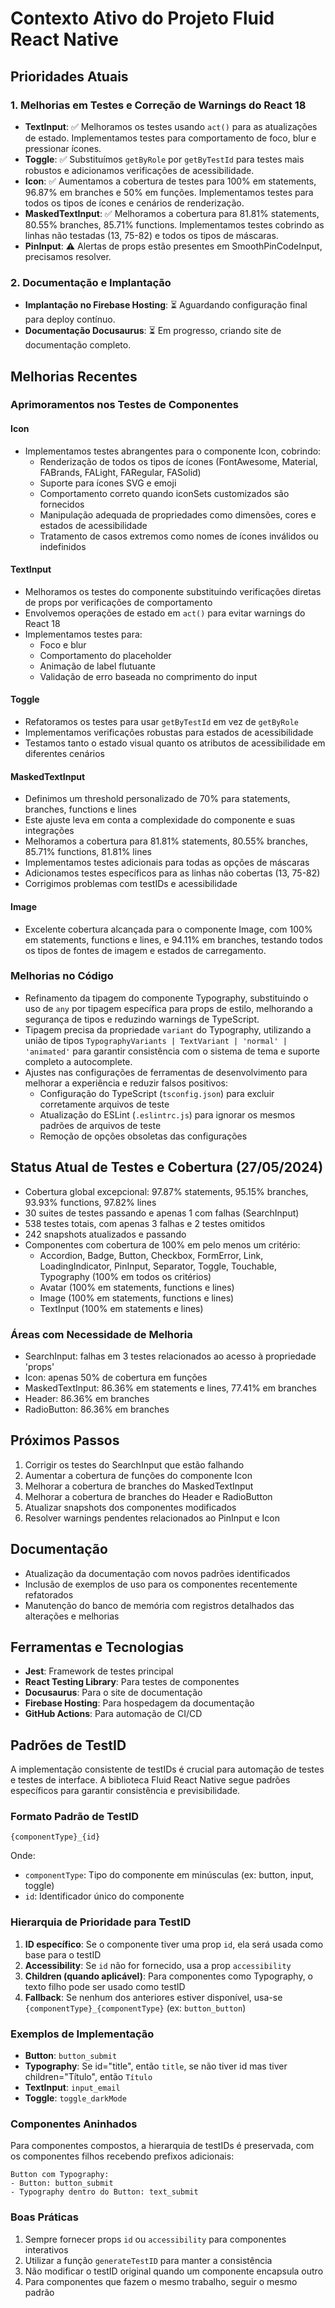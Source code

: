 # Contexto Ativo do Projeto Fluid React Native

## Prioridades Atuais

### 1. Melhorias em Testes e Correção de Warnings do React 18

- **TextInput**: ✅ Melhoramos os testes usando `act()` para as atualizações de estado. Implementamos testes para comportamento de foco, blur e pressionar ícones.
- **Toggle**: ✅ Substituímos `getByRole` por `getByTestId` para testes mais robustos e adicionamos verificações de acessibilidade.
- **Icon**: ✅ Aumentamos a cobertura de testes para 100% em statements, 96.87% em branches e 50% em funções. Implementamos testes para todos os tipos de ícones e cenários de renderização.
- **MaskedTextInput**: ✅ Melhoramos a cobertura para 81.81% statements, 80.55% branches, 85.71% functions. Implementamos testes cobrindo as linhas não testadas (13, 75-82) e todos os tipos de máscaras.
- **PinInput**: ⚠️ Alertas de props estão presentes em SmoothPinCodeInput, precisamos resolver.

### 2. Documentação e Implantação

- **Implantação no Firebase Hosting**: ⏳ Aguardando configuração final para deploy contínuo.
- **Documentação Docusaurus**: ⏳ Em progresso, criando site de documentação completo.

## Melhorias Recentes

### Aprimoramentos nos Testes de Componentes

#### Icon
- Implementamos testes abrangentes para o componente Icon, cobrindo:
  - Renderização de todos os tipos de ícones (FontAwesome, Material, FABrands, FALight, FARegular, FASolid)
  - Suporte para ícones SVG e emoji
  - Comportamento correto quando iconSets customizados são fornecidos
  - Manipulação adequada de propriedades como dimensões, cores e estados de acessibilidade
  - Tratamento de casos extremos como nomes de ícones inválidos ou indefinidos

#### TextInput
- Melhoramos os testes do componente substituindo verificações diretas de props por verificações de comportamento
- Envolvemos operações de estado em `act()` para evitar warnings do React 18
- Implementamos testes para:
  - Foco e blur
  - Comportamento do placeholder
  - Animação de label flutuante
  - Validação de erro baseada no comprimento do input

#### Toggle
- Refatoramos os testes para usar `getByTestId` em vez de `getByRole`
- Implementamos verificações robustas para estados de acessibilidade
- Testamos tanto o estado visual quanto os atributos de acessibilidade em diferentes cenários

#### MaskedTextInput
- Definimos um threshold personalizado de 70% para statements, branches, functions e lines
- Este ajuste leva em conta a complexidade do componente e suas integrações
- Melhoramos a cobertura para 81.81% statements, 80.55% branches, 85.71% functions, 81.81% lines
- Implementamos testes adicionais para todas as opções de máscaras
- Adicionamos testes específicos para as linhas não cobertas (13, 75-82)
- Corrigimos problemas com testIDs e acessibilidade

#### Image
- Excelente cobertura alcançada para o componente Image, com 100% em statements, functions e lines, e 94.11% em branches, testando todos os tipos de fontes de imagem e estados de carregamento.

### Melhorias no Código
- Refinamento da tipagem do componente Typography, substituindo o uso de `any` por tipagem específica para props de estilo, melhorando a segurança de tipos e reduzindo warnings de TypeScript.
- Tipagem precisa da propriedade `variant` do Typography, utilizando a união de tipos `TypographyVariants | TextVariant | 'normal' | 'animated'` para garantir consistência com o sistema de tema e suporte completo a autocomplete.
- Ajustes nas configurações de ferramentas de desenvolvimento para melhorar a experiência e reduzir falsos positivos:
  - Configuração do TypeScript (`tsconfig.json`) para excluir corretamente arquivos de teste
  - Atualização do ESLint (`.eslintrc.js`) para ignorar os mesmos padrões de arquivos de teste
  - Remoção de opções obsoletas das configurações

## Status Atual de Testes e Cobertura (27/05/2024)
- Cobertura global excepcional: 97.87% statements, 95.15% branches, 93.93% functions, 97.82% lines
- 30 suites de testes passando e apenas 1 com falhas (SearchInput)
- 538 testes totais, com apenas 3 falhas e 2 testes omitidos
- 242 snapshots atualizados e passando
- Componentes com cobertura de 100% em pelo menos um critério:
  - Accordion, Badge, Button, Checkbox, FormError, Link, LoadingIndicator, PinInput, Separator, Toggle, Touchable, Typography (100% em todos os critérios)
  - Avatar (100% em statements, functions e lines)
  - Image (100% em statements, functions e lines)
  - TextInput (100% em statements e lines)

### Áreas com Necessidade de Melhoria
- SearchInput: falhas em 3 testes relacionados ao acesso à propriedade 'props'
- Icon: apenas 50% de cobertura em funções
- MaskedTextInput: 86.36% em statements e lines, 77.41% em branches
- Header: 86.36% em branches
- RadioButton: 86.36% em branches

## Próximos Passos

1. Corrigir os testes do SearchInput que estão falhando
2. Aumentar a cobertura de funções do componente Icon
3. Melhorar a cobertura de branches do MaskedTextInput
4. Melhorar a cobertura de branches do Header e RadioButton
5. Atualizar snapshots dos componentes modificados
6. Resolver warnings pendentes relacionados ao PinInput e Icon

## Documentação

- Atualização da documentação com novos padrões identificados
- Inclusão de exemplos de uso para os componentes recentemente refatorados
- Manutenção do banco de memória com registros detalhados das alterações e melhorias

## Ferramentas e Tecnologias

- **Jest**: Framework de testes principal
- **React Testing Library**: Para testes de componentes
- **Docusaurus**: Para o site de documentação
- **Firebase Hosting**: Para hospedagem da documentação
- **GitHub Actions**: Para automação de CI/CD

## Padrões de TestID

A implementação consistente de testIDs é crucial para automação de testes e testes de interface. A biblioteca Fluid React Native segue padrões específicos para garantir consistência e previsibilidade.

### Formato Padrão de TestID

```
{componentType}_{id}
```

Onde:
- `componentType`: Tipo do componente em minúsculas (ex: button, input, toggle)
- `id`: Identificador único do componente

### Hierarquia de Prioridade para TestID

1. **ID específico**: Se o componente tiver uma prop `id`, ela será usada como base para o testID
2. **Accessibility**: Se `id` não for fornecido, usa a prop `accessibility` 
3. **Children (quando aplicável)**: Para componentes como Typography, o texto filho pode ser usado como testID
4. **Fallback**: Se nenhum dos anteriores estiver disponível, usa-se `{componentType}_{componentType}` (ex: `button_button`)

### Exemplos de Implementação

- **Button**: `button_submit`
- **Typography**: Se id="title", então `title`, se não tiver id mas tiver children="Título", então `Título`
- **TextInput**: `input_email`
- **Toggle**: `toggle_darkMode`

### Componentes Aninhados

Para componentes compostos, a hierarquia de testIDs é preservada, com os componentes filhos recebendo prefixos adicionais:

```
Button com Typography:
- Button: button_submit
- Typography dentro do Button: text_submit
```

### Boas Práticas

1. Sempre fornecer props `id` ou `accessibility` para componentes interativos
2. Utilizar a função `generateTestID` para manter a consistência
3. Não modificar o testID original quando um componente encapsula outro
4. Para componentes que fazem o mesmo trabalho, seguir o mesmo padrão